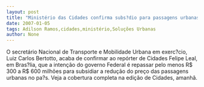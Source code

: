 ```yaml
---
layout: post
title: "Ministério das Cidades confirma subs?dio para passagens urbanas anunciado por Dilson Peixoto"
date: 2007-01-05
tags: Adilson Ramos,cidades,ministério,Soluções Urbanas
author: None
---
```

O secretário Nacional de Transporte e Mobilidade Urbana em exerc?cio, Luiz Carlos Bertotto, acaba de confirmar ao repórter de Cidades Felipe Leal, em Bras?lia, que a intenção do governo Federal é repassar pelo menos R$ 300 a R$ 600 milhões para subsidiar a redução do preço das passagens urbanas no pa?s.
Veja a cobertura completa na edição de Cidades, amanhã. 